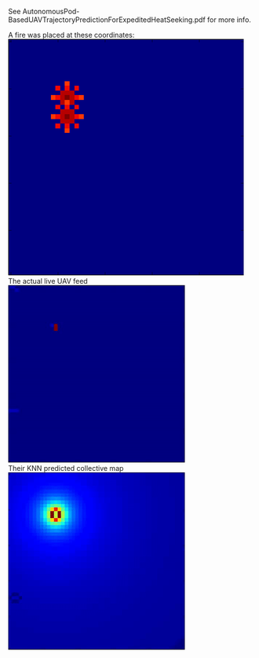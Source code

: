 See AutonomousPod-BasedUAVTrajectoryPredictionForExpeditedHeatSeeking.pdf for more info.


A fire was placed at these coordinates:
</br>
![master_map](https://github.com/SargisYonan/uav_ml/blob/master/master_map.png?raw=true)
</br>
The actual live UAV feed
</br>
![uav_seeking](https://github.com/SargisYonan/uav_ml/blob/master/drone_pov_map.gif?raw=true)
</br>
Their KNN predicted collective map
</br>
![uav_predicted](https://github.com/SargisYonan/uav_ml/blob/master/predicted_heat_map.gif?raw=true)



